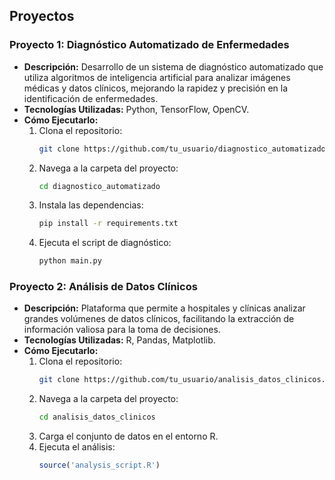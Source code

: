 ## Proyectos
### Proyecto 1: Diagnóstico Automatizado de Enfermedades
- **Descripción:** Desarrollo de un sistema de diagnóstico automatizado que utiliza algoritmos de inteligencia artificial para analizar imágenes médicas y datos clínicos, mejorando la rapidez y precisión en la identificación de enfermedades.
- **Tecnologías Utilizadas:** Python, TensorFlow, OpenCV.
- **Cómo Ejecutarlo:**
  1. Clona el repositorio: 
     ```bash
     git clone https://github.com/tu_usuario/diagnostico_automatizado.git
     ```
  2. Navega a la carpeta del proyecto:
     ```bash
     cd diagnostico_automatizado
     ```
  3. Instala las dependencias:
     ```bash
     pip install -r requirements.txt
     ```
  4. Ejecuta el script de diagnóstico:
     ```bash
     python main.py
     ```

### Proyecto 2: Análisis de Datos Clínicos
- **Descripción:** Plataforma que permite a hospitales y clínicas analizar grandes volúmenes de datos clínicos, facilitando la extracción de información valiosa para la toma de decisiones.
- **Tecnologías Utilizadas:** R, Pandas, Matplotlib.
- **Cómo Ejecutarlo:**
  1. Clona el repositorio: 
     ```bash
     git clone https://github.com/tu_usuario/analisis_datos_clinicos.git
     ```
  2. Navega a la carpeta del proyecto:
     ```bash
     cd analisis_datos_clinicos
     ```
  3. Carga el conjunto de datos en el entorno R.
  4. Ejecuta el análisis:
     ```R
     source('analysis_script.R')
     ```
